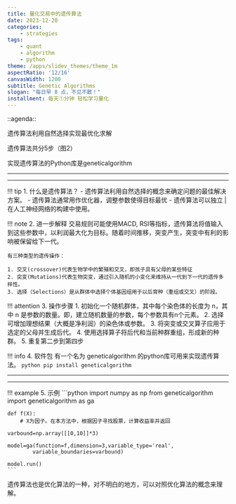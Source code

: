 ```yaml
---
title: 量化交易中的遗传算法
date: 2023-12-20
categories:
    - strategies
tags:
    - quant
    - algorithm
    - python
theme: /apps/slidev_themes/theme_1m
aspectRatio: '12/16'
canvasWidth: 1200
subtitle: Genetic Algorithms
slogan: "每日早 8 点，不见不散！"
installment: 每天①分钟 轻松学习量化
---
```


::agenda::

遗传算法利用自然选择实现最优化求解

遗传算法共分5步（图2）

实现遗传算法的Python库是geneticalgorithm

---
---

!!! tip 1. 什么是遗传算法？
    - 遗传算法利用自然选择的概念来确定问题的最佳解决方案。
    - 遗传算法通常用作优化器，调整参数使得目标最优
    - 遗传算法可以独立 | 在人工神经网络的构建中使用。

!!! note 2. 进一步解释
    交易规则可能使用MACD, RSI等指标，遗传算法将值输入到这些参数中，以利润最大化为目标。随着时间推移，突变产生，突变中有利的影响被保留给下一代。

    有三种类型的遗传操作：

    1. 交叉(crossover)代表生物学中的繁殖和交叉，即孩子具有父母的某些特征
    2. 突变(Mutations)代表生物突变，通过引入随机的小变化来维持从一代到下一代的遗传多样性。
    3. 选择（Selections）是从群体中选择个体基因组用于以后育种（重组或交叉）的阶段。

!!! attention 3. 操作步骤
    1. 初始化一个随机群体，其中每个染色体的长度为 n，其中 n 是参数的数量。即，建立随机数量的参数，每个参数具有n个元素。
    2. 选择可增加理想结果（大概是净利润）的染色体或参数。
    3. 将突变或交叉算子应用于选定的父母并生成后代。
    4. 使用选择算子将后代和当前种群重组，形成新的种群。
    5. 重复第二步到第四步

!!! info 4. 软件包
    有一个名为 geneticalgorithm 的python库可用来实现遗传算法。
    ```python
    pip install geneticalgorithm
    ```

---
---

!!! example 5. 示例
    ```python
    import numpy as np
    from geneticalgorithm import geneticalgorithm as ga

    def f(X):
        # X为因子。在本方法中，根据因子寻找股票，计算收益率并返回

    varbound=np.array([[0,10]]*3)

    model=ga(function=f,dimension=3,variable_type='real',
            variable_boundaries=varbound)

    model.run()
    ```

遗传算法也是优化算法的一种，对不明白的地方，可以对照优化算法的概念来理解。


